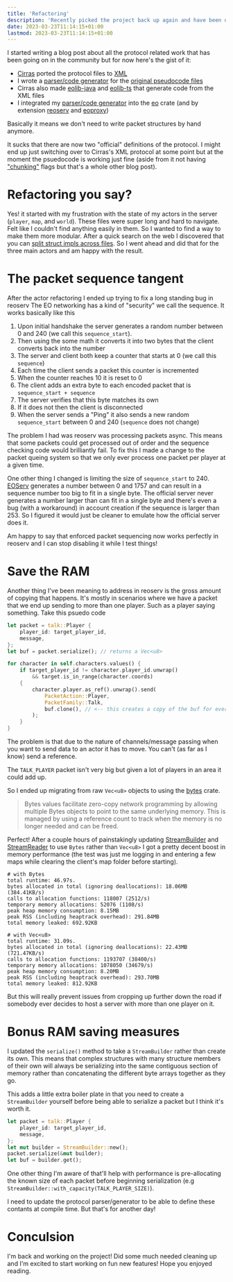 ```yaml
---
title: 'Refactoring'
description: 'Recently picked the project back up again and have been doing some much needed refactoring'
date: 2023-03-23T11:14:15+01:00
lastmod: 2023-03-23T11:14:15+01:00
---
```


I started writing a blog post about all the protocol related work that has been going on
in the community but for now here's the gist of it:

- [Cirras](https://github.com/cirras) ported the protocol files to [XML](https://github.com/Cirras/eo-protocol)
- I wrote a [parser/code generator](https://github.com/sorokya/eo_protocol_parser) for the [original pseudocode files](https://github.com/sorokya/eo_protocol)
- Cirras also made [eolib-java](https://github.com/Cirras/eolib-java) and [eolib-ts](https://github.com/Cirras/eolib-ts) that generate code from the XML files
- I integrated my [parser/code generator](https://github.com/sorokya/eo_protocol_parser) into the [eo](https://github.com/sorokya/eo) crate (and by extension [reoserv](https://github.com/sorokya/reoserv) and [eoproxy](https://github.com/sorokya/eoproxy))

Basically it means we don't need to write packet structures by hand anymore.

It sucks that there are now two "official" definitions of the protocol. I might end up just
switching over to Cirras's XML protocol at some point but at the moment the psuedocode is working
just fine (aside from it not having ["chunking"](https://github.com/Cirras/eo-protocol/blob/master/docs/chunks.md)
flags but that's a whole other blog post).

# Refactoring you say?

Yes! it started with my frustration with the state of my actors in the server (`player`, `map`, and `world`).
These files were super long and hard to navigate. Felt like I couldn't find anything easily in them. So I wanted
to find a way to make them more modular. After a quick search on the web I discovered that you can
[split struct impls across files](https://stackoverflow.com/a/63378744). So I went ahead and did that for the three
main actors and am happy with the result.

# The packet sequence tangent

After the actor refactoring I ended up trying to fix a long standing bug in reoserv
The EO networking has a kind of "security" we call the sequence. It works basically like this

1. Upon initial handshake the server generates a random number between 0 and 240 (we call this `sequence_start`).
2. Then using the some math it converts it into two bytes that the client converts back into the number
3. The server and client both keep a counter that starts at 0 (we call this `sequence`)
4. Each time the client sends a packet this counter is incremented
5. When the counter reaches 10 it is reset to 0
6. The client adds an extra byte to each encoded packet that is `sequence_start + sequence`
7. The server verifies that this byte matches its own
8. If it does not then the client is disconnected
9. When the server sends a "Ping" it also sends a new random `sequence_start` between 0 and 240 (`sequence` does not change)

The problem I had was reoserv was processing packets async. This means that some packets could get processed out of
order and the sequence checking code would brilliantly fail. To fix this I made a change to the packet queing system so that
we only ever process one packet per player at a given time.

One other thing I changed is limiting the size of `sequence_start` to 240. [EOServ](https://eoserv.net) generates a number between
0 and 1757 and can result in a sequence number too big to fit in a single byte. The official server never generates a number
larger than can fit in a single byte and there's even a bug (with a workaround) in account creation if the sequence is larger than 253.
So I figured it would just be cleaner to emulate how the official server does it.

Am happy to say that enforced packet sequencing now works perfectly in reoserv and I can stop disabling it while I test things!

# Save the RAM

Another thing I've been meaning to address in reoserv is the gross amount of copying that happens. It's mostly
in scenarios where we have a packet that we end up sending to more than one player. Such as a player saying something. Take this
psuedo code

```rust
let packet = talk::Player {
    player_id: target_player_id,
    message,
};
let buf = packet.serialize(); // returns a Vec<u8>

for character in self.characters.values() {
    if target_player_id != character.player_id.unwrap()
        && target.is_in_range(character.coords)
    {
        character.player.as_ref().unwrap().send(
            PacketAction::Player,
            PacketFamily::Talk,
            buf.clone(), // <-- this creates a copy of the buf for every single player
        );
    }
}
```

The problem is that due to the nature of channels/message passing when you want
to send data to an actor it has to move. You can't (as far as I know) send a reference.

The `TALK_PLAYER` packet isn't very big but given a lot of players in an area it could add up.

So I ended up migrating from raw `Vec<u8>` objects to using the [bytes](https://github.com/tokio-rs/bytes) crate.

> Bytes values facilitate zero-copy network programming by allowing multiple Bytes objects to point to the same underlying memory. This is managed by using a reference count to track when the memory is no longer needed and can be freed.

Perfect! After a couple hours of painstakingly updating [StreamBuilder](https://github.com/sorokya/eo/blob/master/src/data/stream_builder.rs)
and [StreamReader](https://github.com/sorokya/eo/blob/master/src/data/stream_reader.rs) to use `Bytes` rather than `Vec<u8>` I got
a pretty decent boost in memory performance (the test was just me logging in and entering a few maps while clearing the client's map folder before starting).

```
# with Bytes
total runtime: 46.97s.
bytes allocated in total (ignoring deallocations): 18.06MB (384.41KB/s)
calls to allocation functions: 118007 (2512/s)
temporary memory allocations: 52076 (1108/s)
peak heap memory consumption: 8.15MB
peak RSS (including heaptrack overhead): 291.84MB
total memory leaked: 692.92KB

# with Vec<u8>
total runtime: 31.09s.
bytes allocated in total (ignoring deallocations): 22.43MB (721.47KB/s)
calls to allocation functions: 1193707 (38400/s)
temporary memory allocations: 1078050 (34679/s)
peak heap memory consumption: 8.20MB
peak RSS (including heaptrack overhead): 293.70MB
total memory leaked: 812.92KB
```

But this will really prevent issues from cropping up further down the road if somebody ever decides to host a server with
more than one player on it.

# Bonus RAM saving measures

I updated the `serialize()` method to take a `StreamBuilder` rather than create its own.
This means that complex structures with many structure members of their own will always be
serializing into the same contiguous section of memory rather than concatenating the different
byte arrays together as they go.

This adds a little extra boiler plate in that you need to create a `StreamBuilder` yourself before being
able to serialize a packet but I think it's worth it.

```rust
let packet = talk::Player {
    player_id: target_player_id,
    message,
};
let mut builder = StreamBuilder::new();
packet.serialize(&mut builder);
let buf = builder.get();
```

One other thing I'm aware of that'll help with performance is pre-allocating the known size of
each packet before beginning serialization (e.g `StreamBuilder::with_capacity(TALK_PLAYER_SIZE)`).

I need to update the protocol parser/generator to be able to define these contants at compile time.
But that's for another day!

# Conculsion

I'm back and working on the project! Did some much needed cleaning up and I'm excited to start working on fun
new features! Hope you enjoyed reading.
